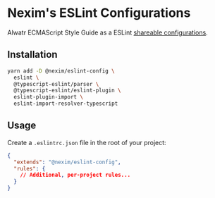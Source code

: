 # Nexim's ESLint Configurations

Alwatr ECMAScript Style Guide as a ESLint [shareable configurations](http://eslint.org/docs/developer-guide/shareable-configs.html).

## Installation

```bash
yarn add -D @nexim/eslint-config \
  eslint \
  @typescript-eslint/parser \
  @typescript-eslint/eslint-plugin \
  eslint-plugin-import \
  eslint-import-resolver-typescript
```

## Usage

Create a `.eslintrc.json` file in the root of your project:

```json
{
  "extends": "@nexim/eslint-config",
  "rules": {
    // Additional, per-project rules...
  }
}
```

